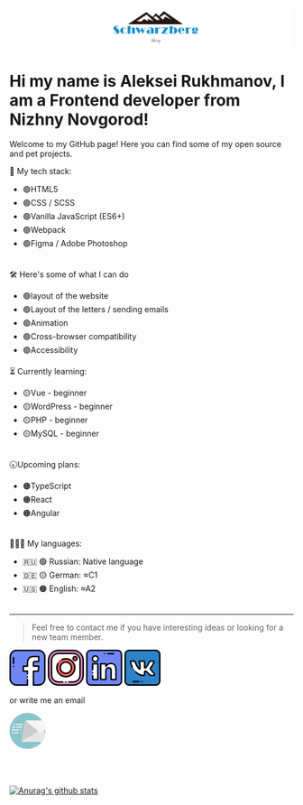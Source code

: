 [![logo](https://github.com/Schwarzberg-A/Schwarzberg-A/blob/main/img/Sberg2.png)](https://github.com/Schwarzberg-A)   
# Hi my name is **Aleksei Rukhmanov**, I am a Frontend developer from Nizhny Novgorod!

Welcome to my GitHub page! Here you can find some of my open source and pet projects.


💪 My tech stack:
* 🟢HTML5
* 🟢CSS / SCSS
* 🟢Vanilla JavaScript (ES6+)
* 🟢Webpack
* 🟢Figma / Adobe Photoshop
<br/><br/>

🛠 Here's some of what I can do
* 🟢layout of the website
* 🟢Layout of the letters / sending emails
* 🟢Animation
* 🟢Сross-browser compatibility
* 🟢Accessibility


<!-----------------more-------------------------->


⏳ Currently learning:
* 🟡Vue - beginner
* 🟡WordPress - beginner
* 🟡PHP - beginner
* 🟡MySQL - beginner
<br/><br/>

🕣Upcoming plans:
* 🟠TypeScript
* 🟠React
* 🟠Angular
<br/><br/>

👨💬👦 My languages:
* 🇷🇺 🟢 Russian: Native language
* 🇩🇪 🟡 German: ≈C1
* 🇺🇸 🟠 English: ≈A2
<br/><br/>
-------------------------

>Feel free to contact me if you have interesting ideas or looking for a new team member.


[![facebook](https://github.com/Schwarzberg-A/Schwarzberg-A/blob/main/img/facebook.png)](https://www.facebook.com/profile.php?id=100022285489839)
[![instagram](https://github.com/Schwarzberg-A/Schwarzberg-A/blob/main/img/instagram.png)](https://www.instagram.com/aleksei.rukhmanov/)
[![linkedin](https://github.com/Schwarzberg-A/Schwarzberg-A/blob/main/img/linkedin.png)](https://www.linkedin.com/in/aleksei-rukhmanov-77aba7203)
[![vk](https://github.com/Schwarzberg-A/Schwarzberg-A/blob/main/img/vk.png)](https://vk.com/mickjay)


or write me an email

[![Email](https://github.com/Schwarzberg-A/Schwarzberg-A/blob/main/img/send.png)](mailto:aleksei.rukhmanov@gmx.de)

<br/><br/>

[![Anurag's github stats](https://github-readme-stats.vercel.app/api?username=Schwarzberg-A&show_icons=true&theme=tokyonight)](https://github.com/anuraghazra/github-readme-stats)

 